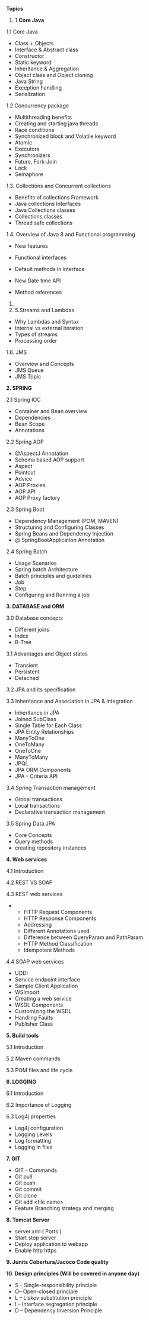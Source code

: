 **Topics**

1. 1 **Core Java**

1.1 Core Java

- Class + Objects
- Interface &amp; Abstract class
- Constructor
- Static keyword
- Inheritance &amp; Aggregation
- Object class and Object cloning
- Java String
- Exception handling
- Serialization

1.2 Concurrency package

- Multithreading benefits
- Creating and starting java threads
- Race conditions
- Synchronized block and Volatile keyword
- Atomic
- Executors
- Synchronizers
- Future, Fork-Join
- Lock
- Semaphore

1.3. Collections and Concurrent collections

- Benefits of collections Framework
- Java collections Interfaces
- Java Collections classes
- Collections classes
- Thread safe collections

1.4. Overview of Java 8 and Functional programming

- New features
- Functional interfaces
- Default methods in interface
- New Date time API

- Method references

1.
  1. 5.Streams and Lambdas

- Why Lambdas and Syntax
- Internal vs external iteration
- Types of streams
- Processing order

1.6. JMS

- Overview and Concepts
- JMS Queue
- JMS Topic

**2. SPRING**

2.1 Spring IOC

- Container and Bean overview
- Dependencies
- Bean Scope
- Annotations

2.2 Spring AOP

- @AspectJ Annotation
- Schema based AOP support
- Aspect
- Pointcut
- Advice
- AOP Proxies
- AOP API
- AOP Proxy factory

2.3 Spring Boot

- Dependency Management (POM, MAVEN)
- Structuring and Configuring Classes
- Spring Beans and Dependency Injection
- @ SpringBootApplication Annotation

2.4 Spring Batch

- Usage Scenarios
- Spring batch Architecture
- Batch principles and guidelines
- Job
- Step
- Configuring and Running a job

**3. DATABASE and ORM**

3.0 Database concepts

- Different joins
- Index
- B-Tree

3.1 Advantages and Object states

- Transient
- Persistent
- Detached

3.2 JPA and its specification

3.3 Inheritance and Association in JPA &amp; Integration

- Inheritance in JPA
- Joined SubClass
- Single Table for Each Class
- JPA Entity Relationships
- ManyToOne
- OneToMany
- OneToOne
- ManyToMany
- JPQL
- JPA ORM Components
- JPA - Criteria API

3.4 Spring Transaction management

- Global transactions
- Local transactions
- Declarative transaction management

3.5 Spring Data JPA

- Core Concepts
- Query methods
- creating repository instances

**4. Web services**

4.1 Introduction

4.2 REST VS SOAP

4.3 REST web services

-
  - HTTP Request Components
  - HTTP Response Components
  - Addressing
  - Different Annotations used
  - Difference between QueryParam and PathParam
  - HTTP Method Classification
  - Idempotent Methods

4.4 SOAP web services

- UDDI
- Service endpoint interface
- Sample Client Application
- WSImport
- Creating a web service
- WSDL Components
- Customizing the WSDL
- Handling Faults
- Publisher Class

**5. Build tools**

5.1 Introduction

5.2 Maven commands

5.3 POM files and life cycle

**6. LOGGING**

6.1 Introduction

6.2 Importance of Logging

6.3 Log4j properties

- Log4j configuration
- Logging Levels
- Log formatting
- Logging in files

**7.  GIT**

- GIT - Commands
- Git pull
- Git push
- Git commit
- Git clone
- Git add &lt;file name&gt;
- Feature Branching strategy and merging

**8. Tomcat Server**

- server.xml  ( Ports )
- Start stop server
- Deploy application to webapp
- Enable http https

**9. Junits Cobertura/Jacoco Code quality**

**10. Design principles (Will be covered in anyone day)**

- S – Single-responsibility principle
- O– Open-closed principle
- L – Liskov substitution principle
- I – Interface segregation principle
- D – Dependency Inversion Principle
